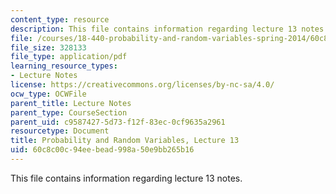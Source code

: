 ```yaml
---
content_type: resource
description: This file contains information regarding lecture 13 notes.
file: /courses/18-440-probability-and-random-variables-spring-2014/60c8c00c94eebead998a50e9bb265b16_MIT18_440S14_Lecture13.pdf
file_size: 328133
file_type: application/pdf
learning_resource_types:
- Lecture Notes
license: https://creativecommons.org/licenses/by-nc-sa/4.0/
ocw_type: OCWFile
parent_title: Lecture Notes
parent_type: CourseSection
parent_uid: c9587427-5d73-f12f-83ec-0cf9635a2961
resourcetype: Document
title: Probability and Random Variables, Lecture 13
uid: 60c8c00c-94ee-bead-998a-50e9bb265b16
---
```

This file contains information regarding lecture 13 notes.